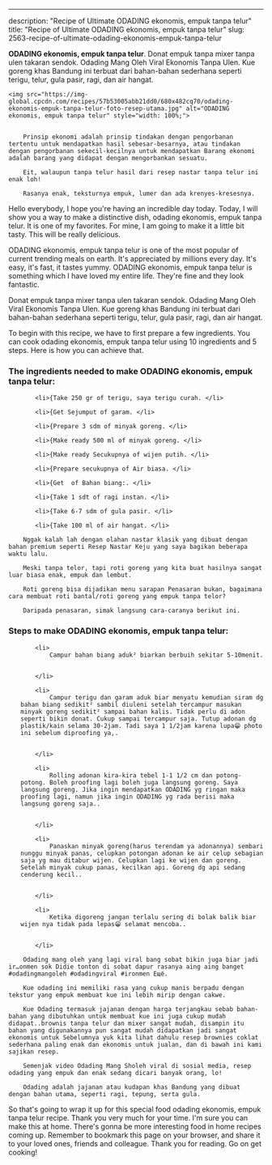 ---
description: "Recipe of Ultimate ODADING ekonomis, empuk tanpa telur"
title: "Recipe of Ultimate ODADING ekonomis, empuk tanpa telur"
slug: 2563-recipe-of-ultimate-odading-ekonomis-empuk-tanpa-telur

<p>
	<strong>ODADING ekonomis, empuk tanpa telur</strong>. 
	Donat empuk tanpa mixer tanpa ulen takaran sendok. Odading Mang Oleh Viral Ekonomis Tanpa Ulen. Kue goreng khas Bandung ini terbuat dari bahan-bahan sederhana seperti terigu, telur, gula pasir, ragi, dan air hangat.
</p>
<p>
	
	<img src="https://img-global.cpcdn.com/recipes/57b53005abb21dd0/680x482cq70/odading-ekonomis-empuk-tanpa-telur-foto-resep-utama.jpg" alt="ODADING ekonomis, empuk tanpa telur" style="width: 100%;">
	
	
		Prinsip ekonomi adalah prinsip tindakan dengan pengorbanan tertentu untuk mendapatkan hasil sebesar-besarnya, atau tindakan dengan pengorbanan sekecil-kecilnya untuk mendapatkan Barang ekonomi adalah barang yang didapat dengan mengorbankan sesuatu.
	
		Eit, walaupun tanpa telur hasil dari resep nastar tanpa telur ini enak loh!
	
		Rasanya enak, teksturnya empuk, lumer dan ada krenyes-kresesnya.
	
</p>
<p>
	Hello everybody, I hope you're having an incredible day today. Today, I will show you a way to make a distinctive dish, odading ekonomis, empuk tanpa telur. It is one of my favorites. For mine, I am going to make it a little bit tasty. This will be really delicious.
</p>
	
<p>
	ODADING ekonomis, empuk tanpa telur is one of the most popular of current trending meals on earth. It's appreciated by millions every day. It's easy, it's fast, it tastes yummy. ODADING ekonomis, empuk tanpa telur is something which I have loved my entire life. They're fine and they look fantastic.
</p>
<p>
	Donat empuk tanpa mixer tanpa ulen takaran sendok. Odading Mang Oleh Viral Ekonomis Tanpa Ulen. Kue goreng khas Bandung ini terbuat dari bahan-bahan sederhana seperti terigu, telur, gula pasir, ragi, dan air hangat.
</p>

<p>
To begin with this recipe, we have to first prepare a few ingredients. You can cook odading ekonomis, empuk tanpa telur using 10 ingredients and 5 steps. Here is how you can achieve that.
</p>

<h3>The ingredients needed to make ODADING ekonomis, empuk tanpa telur:</h3>

<ol>
	
		<li>{Take 250 gr of terigu, saya terigu curah. </li>
	
		<li>{Get Sejumput of garam. </li>
	
		<li>{Prepare 3 sdm of minyak goreng. </li>
	
		<li>{Make ready 500 ml of minyak goreng. </li>
	
		<li>{Make ready Secukupnya of wijen putih. </li>
	
		<li>{Prepare secukupnya of Air biasa. </li>
	
		<li>{Get  of Bahan biang:. </li>
	
		<li>{Take 1 sdt of ragi instan. </li>
	
		<li>{Take 6-7 sdm of gula pasir. </li>
	
		<li>{Take 100 ml of air hangat. </li>
	
</ol>
<p>
	
		Nggak kalah lah dengan olahan nastar klasik yang dibuat dengan bahan premium seperti Resep Nastar Keju yang saya bagikan beberapa waktu lalu.
	
		Meski tanpa telor, tapi roti goreng yang kita buat hasilnya sangat luar biasa enak, empuk dan lembut.
	
		Roti goreng bisa dijadikan menu sarapan Penasaran bukan, bagaimana cara membuat roti bantal/roti goreng yang empuk tanpa telor?
	
		Daripada penasaran, simak langsung cara-caranya berikut ini.
	
</p>

<h3>Steps to make ODADING ekonomis, empuk tanpa telur:</h3>

<ol>
	
		<li>
			Campur bahan biang aduk² biarkan berbuih sekitar 5-10menit.
			
			
		</li>
	
		<li>
			Campur terigu dan garam aduk biar menyatu kemudian siram dg bahan biang sedikit² sambil diuleni setelah tercampur masukan minyak goreng sedikit² sampai bahan kalis. Tidak perlu di adon seperti bikin donat. Cukup sampai tercampur saja. Tutup adonan dg plastik/kain selama 30-2jam. Tadi saya 1 1/2jam karena lupa😁 photo ini sebelum diproofing ya,.
			
			
		</li>
	
		<li>
			Rolling adonan kira-kira tebel 1-1 1/2 cm dan potong-potong. Boleh proofing lagi boleh juga langsung goreng. Saya langsung goreng. Jika ingin mendapatkan ODADING yg ringan maka proofing lagi, namun jika ingin ODADING yg rada berisi maka langsung goreng saja..
			
			
		</li>
	
		<li>
			Panaskan minyak goreng(harus terendam ya adonannya) sembari nunggu minyak panas, celupkan potongan adonan ke air celup sebagian saja yg mau ditabur wijen. Celupkan lagi ke wijen dan goreng. Setelah minyak cukup panas, kecilkan api. Goreng dg api sedang cenderung kecil..
			
			
		</li>
	
		<li>
			Ketika digoreng jangan terlalu sering di bolak balik biar wijen nya tidak pada lepas😁 selamat mencoba..
			
			
		</li>
	
</ol>

<p>
	
		Odading mang oleh yang lagi viral bang sobat bikin juga biar jadi ir…onmen sok Didie tonton di sobat dapur rasanya aing aing banget #odadingmangoleh #odadingviral #ironmen Ещё.
	
		Kue odading ini memiliki rasa yang cukup manis berpadu dengan tekstur yang empuk membuat kue ini lebih mirip dengan cakwe.
	
		Kue Odading termasuk jajanan dengan harga terjangkau sebab bahan-bahan yang dibutuhkan untuk membuat kue ini juga cukup mudah didapat..brownis tanpa telur dan mixer sangat mudah, disampin itu bahan yang digunakannya pun sangat mudah didapatkan jadi sangat ekonomis untuk Sebelumnya yuk kita lihat dahulu resep brownies coklat sederhana paling enak dan ekonomis untuk jualan, dan di bawah ini kami sajikan resep.
	
		Semenjak video Odading Mang Sholeh viral di sosial media, resep odading yang empuk dan enak sedang dicari banyak orang, lo!
	
		Odading adalah jajanan atau kudapan khas Bandung yang dibuat dengan bahan utama, seperti ragi, tepung, serta gula.
	
</p>

<p>
	So that's going to wrap it up for this special food odading ekonomis, empuk tanpa telur recipe. Thank you very much for your time. I'm sure you can make this at home. There's gonna be more interesting food in home recipes coming up. Remember to bookmark this page on your browser, and share it to your loved ones, friends and colleague. Thank you for reading. Go on get cooking!
</p>

